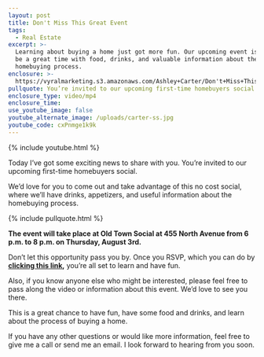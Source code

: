 ```yaml
---
layout: post
title: Don't Miss This Great Event
tags:
  - Real Estate
excerpt: >-
  Learning about buying a home just got more fun. Our upcoming event is going to
  be a great time with food, drinks, and valuable information about the
  homebuying process.
enclosure: >-
  https://vyralmarketing.s3.amazonaws.com/Ashley+Carter/Don't+Miss+This+Great+Event.mp4
pullquote: You’re invited to our upcoming first-time homebuyers social.
enclosure_type: video/mp4
enclosure_time:
use_youtube_image: false
youtube_alternate_image: /uploads/carter-ss.jpg
youtube_code: cxPnmge1k9k
---
```


{% include youtube.html %}

Today I’ve got some exciting news to share with you. You’re invited to our upcoming first-time homebuyers social.

We’d love for you to come out and take advantage of this no cost social, where we’ll have drinks, appetizers, and useful information about the homebuying process.

{% include pullquote.html %}

**The event will take place at Old Town Social at 455 North Avenue from 6 p.m. to 8 p.m. on Thursday, August 3rd.**

Don’t let this opportunity pass you by. Once you RSVP, which you can do by **<u><a href="https://www.eventbrite.com/e/youre-invited-to-old-town-social-for-a-first-time-homebuyers-seminar-and-happy-hour-registration-36514310285">clicking this link</a></u>,**&nbsp;you’re all set to learn and have fun.

Also, if you know anyone else who might be interested, please feel free to pass along the video or information about this event. We’d love to see you there.

This is a great chance to have fun, have some food and drinks, and learn about the process of buying a home.

If you have any other questions or would like more information, feel free to give me a call or send me an email. I look forward to hearing from you soon.